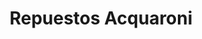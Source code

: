 ---
title: "Repuestos Acquaroni"
url: /escuintla/repuestos-acquaroni/
shop: reparación de automóviles
---